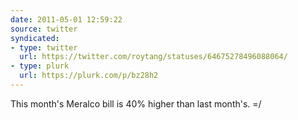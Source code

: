 ```yaml
---
date: 2011-05-01 12:59:22
source: twitter
syndicated:
- type: twitter
  url: https://twitter.com/roytang/statuses/64675278496088064/
- type: plurk
  url: https://plurk.com/p/bz28h2
---
```


This month's Meralco bill is 40% higher than last month's. =/